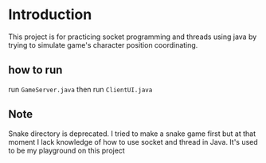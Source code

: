 # Introduction
This project is for practicing socket programming and threads using java by trying to simulate game's character position coordinating.

## how to run
run `GameServer.java`
then run `ClientUI.java`

## Note 
Snake directory is deprecated. I tried to make a snake game first but at that moment I lack knowledge of how to use socket and thread in Java.
It's used to be my playground on this project

